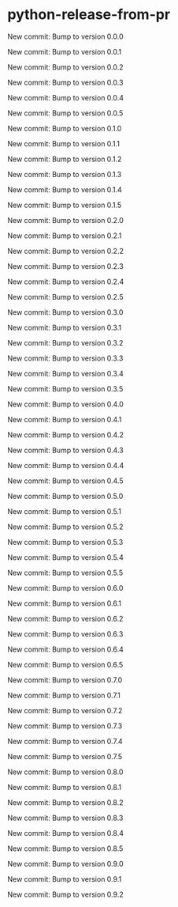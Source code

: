 # python-release-from-pr


New commit: Bump to version 0.0.0


New commit: Bump to version 0.0.1


New commit: Bump to version 0.0.2


New commit: Bump to version 0.0.3


New commit: Bump to version 0.0.4


New commit: Bump to version 0.0.5


New commit: Bump to version 0.1.0


New commit: Bump to version 0.1.1


New commit: Bump to version 0.1.2


New commit: Bump to version 0.1.3


New commit: Bump to version 0.1.4


New commit: Bump to version 0.1.5


New commit: Bump to version 0.2.0


New commit: Bump to version 0.2.1


New commit: Bump to version 0.2.2


New commit: Bump to version 0.2.3


New commit: Bump to version 0.2.4


New commit: Bump to version 0.2.5


New commit: Bump to version 0.3.0


New commit: Bump to version 0.3.1


New commit: Bump to version 0.3.2


New commit: Bump to version 0.3.3


New commit: Bump to version 0.3.4


New commit: Bump to version 0.3.5


New commit: Bump to version 0.4.0


New commit: Bump to version 0.4.1


New commit: Bump to version 0.4.2


New commit: Bump to version 0.4.3


New commit: Bump to version 0.4.4


New commit: Bump to version 0.4.5


New commit: Bump to version 0.5.0


New commit: Bump to version 0.5.1


New commit: Bump to version 0.5.2


New commit: Bump to version 0.5.3


New commit: Bump to version 0.5.4


New commit: Bump to version 0.5.5


New commit: Bump to version 0.6.0


New commit: Bump to version 0.6.1


New commit: Bump to version 0.6.2


New commit: Bump to version 0.6.3


New commit: Bump to version 0.6.4


New commit: Bump to version 0.6.5


New commit: Bump to version 0.7.0


New commit: Bump to version 0.7.1


New commit: Bump to version 0.7.2


New commit: Bump to version 0.7.3


New commit: Bump to version 0.7.4


New commit: Bump to version 0.7.5


New commit: Bump to version 0.8.0


New commit: Bump to version 0.8.1


New commit: Bump to version 0.8.2


New commit: Bump to version 0.8.3


New commit: Bump to version 0.8.4


New commit: Bump to version 0.8.5


New commit: Bump to version 0.9.0


New commit: Bump to version 0.9.1


New commit: Bump to version 0.9.2
